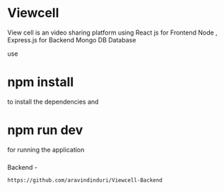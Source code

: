 # Viewcell
View cell is an video sharing platform using
React js for Frontend 
Node , Express.js for Backend
Mongo DB Database

use
# npm install 
to install the dependencies and 
# npm run dev
for running the application
###
Backend -
```
https://github.com/aravindinduri/Viewcell-Backend
```
